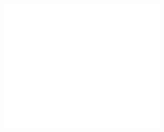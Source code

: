 <div align="center">
	<br>
	<a href="https://github.com/GaryFunk/Nanoleaf-Tiles/blame/main/header.svg">
		<img src="header.svg" width="800" height="400" alt="Click to see the source">
	</a>
	<br>
</div>


